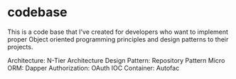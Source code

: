 # codebase
This is a code base that I've created for developers who want to implement proper Object oriented programming principles and design patterns to their projects.

Architecture: N-Tier Architecture
Design Pattern: Repository Pattern
Micro ORM: Dapper
Authorization: OAuth
IOC Container: Autofac
